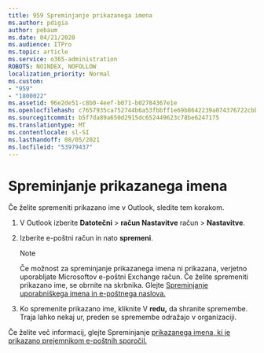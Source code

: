 ```yaml
---
title: 959 Spreminjanje prikazanega imena
ms.author: pdigia
author: pebaum
ms.date: 04/21/2020
ms.audience: ITPro
ms.topic: article
ms.service: o365-administration
ROBOTS: NOINDEX, NOFOLLOW
localization_priority: Normal
ms.custom:
- "959"
- "1800022"
ms.assetid: 96e2de51-c8b0-4eef-b071-b02784367e1e
ms.openlocfilehash: c7657935ca752744b6a53fbbff1e69b8642239a074376722cbb0b1fa4036650c
ms.sourcegitcommit: b5f7da89a650d2915dc652449623c78be6247175
ms.translationtype: MT
ms.contentlocale: sl-SI
ms.lasthandoff: 08/05/2021
ms.locfileid: "53979437"
---
```

# <a name="change-your-display-name"></a>Spreminjanje prikazanega imena
  
Če želite spremeniti prikazano ime v Outlook, sledite tem korakom.
  
1. V Outlook izberite **Datotečni** \> **račun Nastavitve** račun \> **Nastavitve**.

2. Izberite e-poštni račun in nato **spremeni**.

    > [!NOTE]
    > Če možnost za spreminjanje prikazanega imena ni prikazana, verjetno uporabljate Microsoftov e-poštni Exchange račun. Če želite spremeniti prikazano ime, se obrnite na skrbnika. Glejte [Spreminjanje uporabniškega imena in e-poštnega naslova.](https://docs.microsoft.com/microsoft-365/admin/add-users/change-a-user-name-and-email-address)
  
3. Ko spremenite prikazano ime, kliknite V **redu,** da shranite spremembe. Traja lahko nekaj ur, preden se spremembe odražajo v organizaciji.

Če želite več informacij, glejte Spreminjanje [prikazanega imena, ki je prikazano prejemnikom e-poštnih sporočil.](https://support.office.com/article/2b53331a-ba2a-4803-88dc-ac9fe376c8a9.aspx)
  